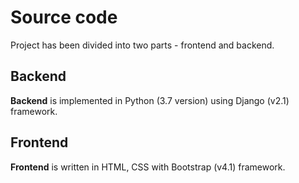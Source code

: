 # Source code

Project has been divided into two parts - frontend and backend.

## Backend
**Backend** is implemented in Python (3.7 version) using Django (v2.1) framework.

## Frontend
**Frontend** is written in HTML, CSS with Bootstrap (v4.1) framework.
